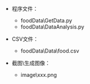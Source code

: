 - 程序文件：
  - foodData\GetData.py   
  - foodData\DataAnalysis.py

- CSV文件：
  - foodData\Data\food.csv

- 截图\生成图像：
  - image\xxx.png


